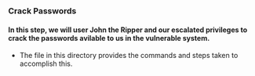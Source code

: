 ### Crack Passwords
#### In this step, we will user John the Ripper and our escalated privileges to crack the passwords avilable to us in the vulnerable system.
- The file in this directory provides the commands and steps taken to accomplish this.
